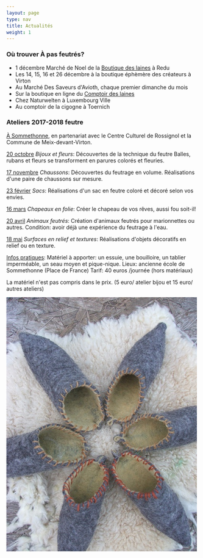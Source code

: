 ```yaml
---
layout: page
type: nav
title: Actualités
weight: 1
---
```


### Où trouver À pas feutrés?

- 1 décembre Marché de Noel de la [Boutique des laines](https://laines.eu/pec-events/marche-de-noel/1543622400)  à Redu
- Les 14, 15, 16 et 26 décembre à la boutique éphèmère des créateurs à Virton
- Au Marché Des Saveurs d'Avioth, chaque premier dimanche du mois
- Sur la boutique en ligne du [Comptoir des laines](https://comptoirdeslaines.be/shop/a-pas-feutres-boutique?flag=1)
- Chez Naturwelten à Luxembourg Ville
- Au comptoir de la cigogne à Toernich



 
### Ateliers 2017-2018 feutre    



<u>À Sommethonne</u>, en partenariat avec le Centre Culturel de Rossignol et la Commune de Meix-devant-Virton.

<u>20 octobre</u> *Bijoux et fleurs*:
Découvertes de la technique du feutre
Balles, rubans et fleurs se transforment en parures colorés et fleuries.

<u>17 novembre</u> *Chaussons*:
Découvertes du feutrage en volume.
Réalisations d'une paire de chaussons sur mesure.

<u>23 février</u> *Sacs*:
Réalisations d'un sac en feutre coloré et décoré selon vos envies.

<u>16 mars</u> *Chapeaux en folie*:
Créer le chapeau de vos rêves, aussi fou soit-il!

<u>20 avril</u> *Animaux feutrés*:
Création d'animaux feutrés pour marionnettes ou autres.
Condition: avoir déjà une expérience du feutrage à l'eau. 

<u>18 mai</u> *Surfaces en relief et textures*:
Réalisations d'objets décoratifs en relief ou en texture.

<u>Infos pratiques</u>:
Matériel à apporter: un essuie, une bouilloire, un tablier imperméable, un seau moyen et pique-nique.
Lieux: ancienne école de Sommethonne (Place de France)
Tarif: 40 euros /journée (hors matériaux) 

La matériel n'est pas compris dans le prix. (5 euro/ atelier bijou et 15 euro/ autres ateliers)



  
<div class="centered"><img src="actus.jpg" alt="chaussons pointus"></div>
<!--p class="rss-subscribe">s'inscrire au <a href="{{ "/feed.xml" | prepend: site.baseurl }}">flux RSS</a></p-->

